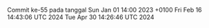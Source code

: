 Commit ke-55 pada tanggal Sun Jan 01 14:00 2023 +0100
Fri Feb 16 14:43:06 UTC 2024
Tue Apr 30 14:26:46 UTC 2024
